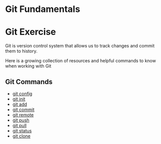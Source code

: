 # **Git Fundamentals**
# Git Exercise
Git is version control system that allows us to track changes and commit them to history. 

Here is a growing collection of resources and helpful commands to know when working with Git

## Git Commands
- [git config](./Commands/Config.md)
- [git init](./Commands/Init.md)
- [git add](./Commands/Add.md)
- [git commit](./Commands/Commit.md)
- [git remote](./Commands/Remote.md)
- [git push](.Commands/Push.md)
- [git pull](.Commands/Pull.md)
- [git status](.Commands/Status.md)
- [git clone](.Commands/Clone.md)